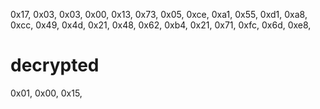 0x17, 0x03, 0x03, 0x00, 0x13,
0x73, 0x05, 0xce, 0xa1, 0x55, 0xd1, 0xa8, 0xcc, 0x49, 0x4d, 0x21, 0x48, 0x62, 0xb4, 0x21, 0x71,
0xfc, 0x6d, 0xe8,

# decrypted

0x01, 0x00, 0x15,